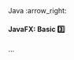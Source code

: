 <link rel="stylesheet" href="{{baseUrl}}/css/textbook.css">

<div class="website-content">

<div id="path">Java :arrow_right: </div>

<div id="title">

#### JavaFX: Basic :three:

</div>

<div id="body">

...

</div>

<div id="extras">
<div>

</div>
